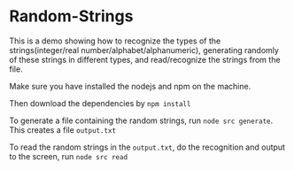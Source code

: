 Random-Strings
=============
This is a demo showing how to recognize the types of the strings(integer/real number/alphabet/alphanumeric), generating randomly of these strings in different types, and read/recognize the strings from the file.

Make sure you have installed the nodejs and npm on the machine.

Then download the dependencies by `npm install`

To generate a file containing the random strings, run `node src generate`. This creates a file `output.txt`

To read the random strings in the `output.txt`, do the recognition and output to the screen, run `node src read`
